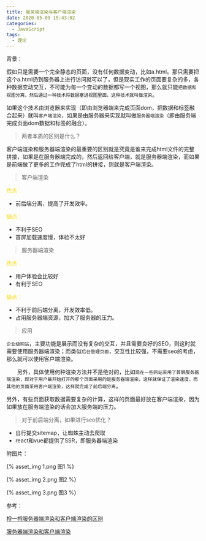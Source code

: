 ```yaml
---
title: 服务端渲染与客户端渲染
date: 2020-05-09 15:43:02
categories:
  - JavaScript
tags: 
  - 理论
---
```


背景：

假如只是需要一个完全静态的页面，没有任何数据变动，比如a.html。那只需要把这个a.html扔到服务器上进行访问就可以了，但是现实工作的页面要复杂的多，各种数据变动交互，不可能为每一个变动的数据都写一个视图，那么就只能<code>把数据和视图分离，然后通过一种技术将数据塞进视图里面，这种技术就叫做渲染</code>。

<!-- more -->

如果这个技术由浏览器来实现（即由浏览器端来完成页面dom，把数据和标签融合起来）就叫<code>客户端渲染</code>，如果是由服务器来实现就叫做<code>服务器端渲染</code>（即由服务端完成页面dom数据和标签的融合）。

> 两者本质的区别是什么？

客户端渲染和服务器端渲染的最重要的区别就是究竟是谁来完成html文件的完整拼接，如果是在服务器端完成的，然后返回给客户端，就是服务器端渲染，而如果是前端做了更多的工作完成了html的拼接，则就是客户端渲染。

> 客户端渲染

<font color="gold">优点：</font>

+ 前后端分离，提高了开发效率。

<font color="gold">缺点：</font>

+ 不利于SEO
+ 首屏加载速度慢，体验不太好

> 服务器端渲染

<font color="gold">优点：</font>

+ 用户体验会比较好
+ 有利于SEO

<font color="gold">缺点：</font>

+ 不利于前后端分离，开发效率低。
+ 占用服务器端资源，加大了服务器的压力。

> 应用

<code>企业级网站</code>，主要功能是展示而没有复杂的交互，并且需要良好的SEO，则这时就需要使用服务器端渲染；而类似<code>后台管理页面</code>，交互性比较强，不需要seo的考虑，那么就可以使用客户端渲染。

　　另外，具体使用何种渲染方法并不是绝对的，比如<code>现在一些网站采用了首屏服务器端渲染，即对于用户最开始打开的那个页面采用的是服务器端渲染，这样就保证了渲染速度，而其他的页面采用客户端渲染，这样就完成了前后端分离</code>。

另外，有些页面获取数据需要复杂的计算，这样的页面最好放在客户端渲染，因为如果放在服务端渲染的话会加大服务端的压力。

> 对于前后端分离，如果进行seo优化？

+ 自行提交sitemap，让蜘蛛主动去爬取
+ react和vue都提供了SSR，即服务器端渲染

附图片：

{% asset_img 1.png 图1 %}

{% asset_img 2.png 图2 %}

{% asset_img 3.png 图3 %}


参考：

[捋一捋服务器端渲染和客户端渲染的区别](https://segmentfault.com/a/1190000019331019)

[服务器端渲染和客户端渲染](https://www.cnblogs.com/zhuzhenwei918/p/8795945.html)

